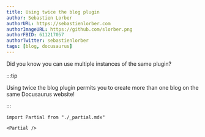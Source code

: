 ```yaml
---
title: Using twice the blog plugin
author: Sebastien Lorber
authorURL: https://sebastienlorber.com
authorImageURL: https://github.com/slorber.png
authorFBID: 611217057
authorTwitter: sebastienlorber
tags: [blog, docusaurus]
---
```


Did you know you can use multiple instances of the same plugin?

<!--truncate-->

:::tip

Using twice the blog plugin permits you to create more than one blog on the same Docusaurus website!

:::

```mdx-code-block
import Partial from "./_partial.mdx"

<Partial />
```
